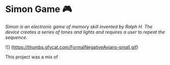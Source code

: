 # Simon Game 🎮

*Simon is an electronic game of memory skill invented by Ralph H. The device creates a series of tones and lights and requires a user to repeat the sequence.*

![] (https://thumbs.gfycat.com/FormalNegativeAvians-small.gif)

This project was a mix of 

